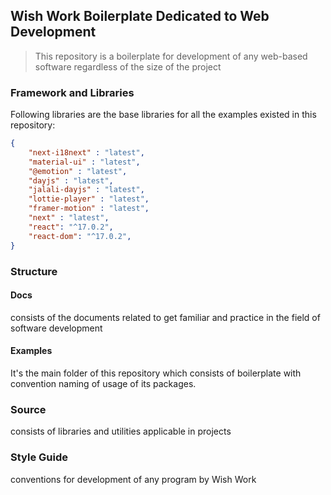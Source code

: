 ## Wish Work Boilerplate Dedicated to Web Development

> This repository is a boilerplate for development of any web-based software regardless of the size of the project

### Framework and Libraries
Following libraries are the base libraries for all the examples existed in this repository:

```json
{
    "next-i18next" : "latest",
    "material-ui" : "latest",
    "@emotion" : "latest",
    "dayjs" : "latest",
    "jalali-dayjs" : "latest",
    "lottie-player" : "latest",
    "framer-motion" : "latest",
    "next" : "latest",
    "react": "^17.0.2",
    "react-dom": "^17.0.2",
}
```

### Structure

#### Docs
consists of the documents related to get familiar and practice in the field of software development

#### Examples
It's the main folder of this repository which consists of boilerplate with convention naming of usage of its packages.

### Source
consists of libraries and utilities applicable in projects

### Style Guide
conventions for development of any program by Wish Work

